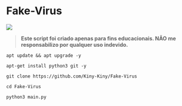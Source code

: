 # Fake-Virus

<p>
<img src= "https://c.tenor.com/qsthhHhdjsQAAAAM/error-windows.gif"/>
</p>

> **Este script foi criado apenas para fins educacionais. NÃO me responsabilizo por qualquer uso indevido.**

```
apt update && apt upgrade -y

apt-get install python3 git -y

git clone https://github.com/Kiny-Kiny/Fake-Virus

cd Fake-Virus

python3 main.py
```
